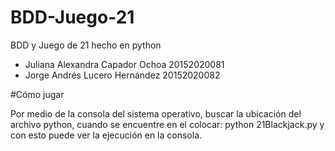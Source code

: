 # BDD-Juego-21
BDD y Juego de 21 hecho en python

* Juliana Alexandra Capador Ochoa 20152020081
* Jorge Andrés Lucero Hernández 20152020082

#Cómo jugar

Por medio de la consola del sistema operativo, buscar la ubicación del archivo python, cuando se encuentre en el colocar:
python 21Blackjack.py y con esto puede ver la ejecución en la consola.
